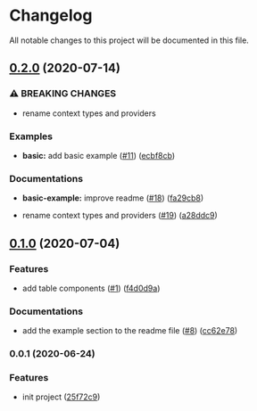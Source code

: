 # Changelog

All notable changes to this project will be documented in this file.

## [0.2.0](https://github.com/sahabpardaz/ctablex/compare/v0.1.0...v0.2.0) (2020-07-14)

### ⚠ BREAKING CHANGES

- rename context types and providers

### Examples

- **basic:** add basic example ([#11](https://github.com/sahabpardaz/ctablex/issues/11)) ([ecbf8cb](https://github.com/sahabpardaz/ctablex/commit/ecbf8cb2c52a5be5785e7c1dcca2547c8242df85))

### Documentations

- **basic-example:** improve readme ([#18](https://github.com/sahabpardaz/ctablex/issues/18)) ([fa29cb8](https://github.com/sahabpardaz/ctablex/commit/fa29cb84c654f3d4b6fa81796d407f17d367ccf1))

* rename context types and providers ([#19](https://github.com/sahabpardaz/ctablex/issues/19)) ([a28ddc9](https://github.com/sahabpardaz/ctablex/commit/a28ddc9d1ab0c51d67bbf27c283d19f205f32fcf))

## [0.1.0](https://github.com/sahabpardaz/ctablex/compare/v0.0.1...v0.1.0) (2020-07-04)

### Features

- add table components ([#1](https://github.com/sahabpardaz/ctablex/issues/1)) ([f4d0d9a](https://github.com/sahabpardaz/ctablex/commit/f4d0d9ad43581f77ddebbec9b863f2c4557d114b))

### Documentations

- add the example section to the readme file ([#8](https://github.com/sahabpardaz/ctablex/issues/8)) ([cc62e78](https://github.com/sahabpardaz/ctablex/commit/cc62e7881cce56f2d7fe424ab5e01d13147d525b))

### 0.0.1 (2020-06-24)

### Features

- init project ([25f72c9](https://github.com/sahabpardaz/ctablex/commit/25f72c94c5852224d10de8b3c1373284eeece743))
